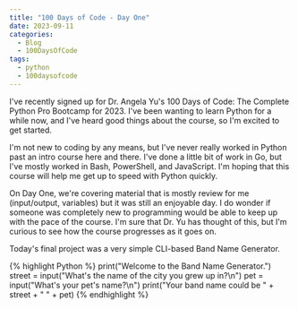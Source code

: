 ```yaml
---
title: "100 Days of Code - Day One"
date: 2023-09-11
categories:
  - Blog
  - 100DaysOfCode
tags:
  - python
  - 100daysofcode
---
```


I've recently signed up for Dr. Angela Yu's 100 Days of Code: The Complete Python Pro Bootcamp for 2023. I've been wanting to learn Python for a while now, and I've heard good things about the course, so I'm excited to get started.

I'm not new to coding by any means, but I've never really worked in Python past an intro course here and there. I've done a little bit of work in Go, but I've mostly worked in Bash, PowerShell, and JavaScript. I'm hoping that this course will help me get up to speed with Python quickly.

On Day One, we're covering material that is mostly review for me (input/output, variables) but it was still an enjoyable day. I do wonder if someone was completely new to programming would be able to keep up with the pace of the course. I'm sure that Dr. Yu has thought of this, but I'm curious to see how the course progresses as it goes on.

Today's final project was a very simple CLI-based Band Name Generator.

{% highlight Python %}
print("Welcome to the Band Name Generator.")
street = input("What's the name of the city you grew up in?\n")
pet = input("What's your pet's name?\n")
print("Your band name could be " + street + " " + pet)
{% endhighlight %}

